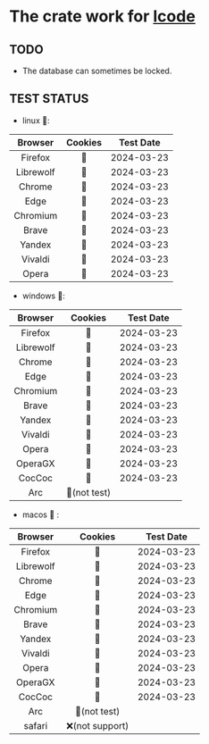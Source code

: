 # The crate work for [lcode](https://crates.io/crates/lcode)

## TODO

- The database can sometimes be locked.

## TEST STATUS

- linux :

|  Browser  | Cookies | Test Date  |
| :-------: | :-----: | :--------: |
|  Firefox  |   🔑    | 2024-03-23 |
| Librewolf |   🔑    | 2024-03-23 |
|  Chrome   |   🔑    | 2024-03-23 |
|   Edge    |   🔑    | 2024-03-23 |
| Chromium  |   🔑    | 2024-03-23 |
|   Brave   |   🔑    | 2024-03-23 |
|  Yandex   |   🔑    | 2024-03-23 |
|  Vivaldi  |   🔑    | 2024-03-23 |
|   Opera   |   🔑    | 2024-03-23 |

- windows :

|  Browser  |     Cookies     | Test Date  |
| :-------: | :-------------: | :--------: |
|  Firefox  |       🔑        | 2024-03-23 |
| Librewolf |       🔑        | 2024-03-23 |
|  Chrome   |       🔑        | 2024-03-23 |
|   Edge    |       🔑        | 2024-03-23 |
| Chromium  |       🔑        | 2024-03-23 |
|   Brave   |       🔑        | 2024-03-23 |
|  Yandex   |       🔑        | 2024-03-23 |
|  Vivaldi  |       🔑        | 2024-03-23 |
|   Opera   |       🔑        | 2024-03-23 |
|  OperaGX  |       🔑        | 2024-03-23 |
|  CocCoc   |       🔑        | 2024-03-23 |
|    Arc    |  🚫(not test)   |            |

- macos  :

|  Browser  |     Cookies     | Test Date  |
| :-------: | :-------------: | :--------: |
|  Firefox  |       🔑        | 2024-03-23 |
| Librewolf |       🔑        | 2024-03-23 |
|  Chrome   |       🔑        | 2024-03-23 |
|   Edge    |       🔑        | 2024-03-23 |
| Chromium  |       🔑        | 2024-03-23 |
|   Brave   |       🔑        | 2024-03-23 |
|  Yandex   |       🔑        | 2024-03-23 |
|  Vivaldi  |       🔑        | 2024-03-23 |
|   Opera   |       🔑        | 2024-03-23 |
|  OperaGX  |       🔑        | 2024-03-23 |
|  CocCoc   |       🔑        | 2024-03-23 |
|    Arc    |  🚫(not test)   |            |
|  safari   | ❌(not support) |            |
